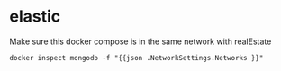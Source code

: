 # elastic
Make sure this docker compose is in the same network with realEstate
```
docker inspect mongodb -f "{{json .NetworkSettings.Networks }}"
```

